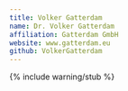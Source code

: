 ```yaml
---
title: Volker Gatterdam
name: Dr. Volker Gatterdam
affiliation: Gatterdam GmbH
website: www.gatterdam.eu
github: VolkerGatterdam
---
```


{% include warning/stub %}

